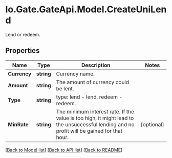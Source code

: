
# Io.Gate.GateApi.Model.CreateUniLend

Lend or redeem.

## Properties

Name | Type | Description | Notes
------------ | ------------- | ------------- | -------------
**Currency** | **string** | Currency name. | 
**Amount** | **string** | The amount of currency could be lent. | 
**Type** | **string** | type: lend - lend, redeem - redeem. | 
**MinRate** | **string** | The minimum interest rate. If the value is too high, it might lead to the unsuccessful lending and no profit will be gained for that hour.  | [optional] 

[[Back to Model list]](../README.md#documentation-for-models)
[[Back to API list]](../README.md#documentation-for-api-endpoints)
[[Back to README]](../README.md)
